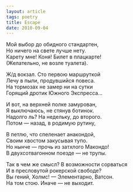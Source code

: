 ```yaml
---
layout: article
tags: poetry
title: Escape
date: 2010-09-04
---
```


Мой выбор до обидного стандартен,<br>
Но ничего на свете лучше нету.<br>
Карету мне! Коня! Билет в плацкарте!<br>
(Желательно, не возле туалета).<br>

Ж/д вокзал. Сто первою маршруткой<br>
Лечу в пыли, продувшийся повеса.<br>
На тормозах не замер ни на сутки<br>
Горящий дротик Южного Экспресса...<br>

И вот, на верхней полке замурован,<br>
Я выключаюсь, не стянув ботинок.<br>
Надолго ль? На недельку, до второго.<br>
Потом — назад, в родимую рутину,<br>

В петлю, что спеленает анакондой,<br>
Своим хвостом закусывая тупо.<br>
Но нынче — прочь из затхлого Макондо!<br>
В двухсотвагонном поезде — не трупы.<br>

Так в чем же смысл? В возможности сорваться<br>
И в пресловутой рокерской свободе?<br>
Вы гений, Холмс! — Элементарно, Ватсон.<br>
На том стою. Иначе — не выходит.
